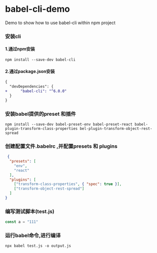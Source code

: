 # babel-cli-demo
Demo to show how to use babel-cli within npm project
### 安装cli
#### 1.通过npm安装
```shell
npm install --save-dev babel-cli
```
#### 2.通过package.json安装
```diff
{
  "devDependencies": {
+      "babel-cli": "^6.0.0"
  }
}
```

### 安装babel提供的preset 和插件
```shell
npm install --save-dev babel-preset-env babel-preset-react babel-plugin-transform-class-properties bel-plugin-transform-object-rest-spread
```

### 创建配置文件.babelrc ,并配置presets 和 plugins
```json
 {
  "presets": [
    "env",
    "react"
  ],
  "plugins": [
    ["transform-class-properties", { "spec": true }],
    ["transform-object-rest-spread"]
  ]
}
```

### 编写测试脚本(test.js)
```js
const a = "111"
```
### 运行babel命令,进行编译
```shell
npx babel test.js -o output.js
```
